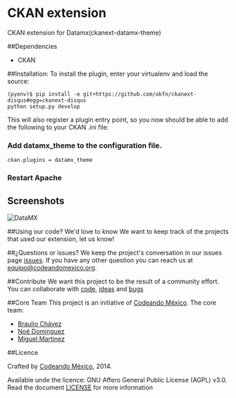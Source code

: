 CKAN extension
============

CKAN extension for Datamx(ckanext-datamx-theme)

##Dependencies
- CKAN

##Installation: 
To install the plugin, enter your virtualenv and load the source:

```
(pyenv)$ pip install -e git+https://github.com/okfn/ckanext-disqus#egg=ckanext-disqus
python setup.py develop
```
This will also register a plugin entry point, so you now should be able to add the following to your CKAN .ini file:

### Add datamx_theme to the configuration file.
```
ckan.plugins = datamx_theme
```
### Restart Apache

## Screenshots
![DataMX](https://s3.amazonaws.com/github-static/datamxio.png)

##Using our code? We'd love to know
We want to keep track of the projects that used our extension, let us know!

##¿Questions or issues?
We keep the project's conversation in our issues page [issues](https://github.com/CodeandoMexico/ckan-kitchen/issues). If you have any other question you can reach us at <equipo@codeandomexico.org>.

##Contribute
We want this project to be the result of a community effort. You can collaborate with [code](https://github.com/CodeandoMexico/ckan-kitchen/pulls), [ideas](https://github.com/CodeandoMexico/ckanext-datamx_theme/issues) and [bugs](https://github.com/CodeandoMexico/ckanext-datamx_theme/issues)

##Core Team
This project is an initiative of [Codeando México](https://github.com/CodeandoMexico?tab=members).
The core team:
- [Braulio Chávez](https://github.com/HackerOfDreams)
- [Noé Domínguez](https://github.com/poguez)
- [Miguel Martinez](https://github.com/miguelmc)

##Licence

Crafted by [Codeando México](https://github.com/CodeandoMexico?tab=members), 2014.

Available unde the licence: GNU Affero General Public License (AGPL) v3.0. Read the document [LICENSE](/LICENSE) for more information
